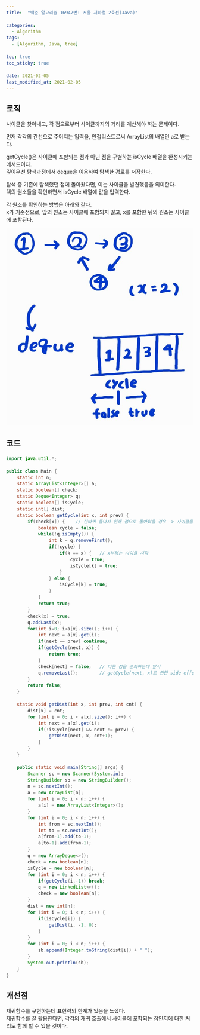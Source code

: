 ```yaml
---
title:  "백준 알고리즘 16947번: 서울 지하철 2호선(Java)"

categories: 
  - Algorithm
tags: 
  - [Algorithm, Java, tree]

toc: true
toc_sticky: true

date: 2021-02-05
last_modified_at: 2021-02-05
---
```


## 로직

사이클을 찾아내고, 각 점으로부터 사이클까지의 거리를 계산해야 하는 문제이다. 

먼저 각각의 간선으로 주어지는 입력을, 인접리스트로써 ArrayList의 배열인 a로 받는다.

getCycle()은 사이클에 포함되는 점과 아닌 점을 구별하는 isCycle 배열을 완성시키는 메서드이다.   
깊이우선 탐색과정에서 deque을 이용하여 탐색한 경로를 저장한다.   

탐색 중 기존에 탐색했던 점에 돌아왔다면, 이는 사이클을 발견했음을 의미한다.   
덱의 원소들을 확인하면서 isCycle 배열에 값을 입력한다.    

각 원소를 확인하는 방법은 아래와 같다.   
x가 기준점으로, 앞의 원소는 사이클에 포함되지 않고, x를 포함한 뒤의 원소는 사이클에 포함된다.

![알고리즘설명](/assets/posts_image/2021-02-05-baek-16947/img1.png)

## 코드

```java
import java.util.*;

public class Main {
    static int n;
    static ArrayList<Integer>[] a;
    static boolean[] check;
    static Deque<Integer> q;
    static boolean[] isCycle;
    static int[] dist;
    static boolean getCycle(int x, int prev) {
        if(check[x]) {    // 한바퀴 돌아서 원래 점으로 돌아왔을 경우 -> 사이클을 찾은 것
            boolean cycle = false;
            while(!q.isEmpty()) {
                int k = q.removeFirst();
                if(!cycle) {
                    if(k == x) {   // x부터는 사이클 시작
                        cycle = true;
                        isCycle[k] = true;
                    }
                } else {
                    isCycle[k] = true;
                }
            }
            return true;
        }
        check[x] = true;
        q.addLast(x);
        for(int i=0; i<a[x].size(); i++) {
            int next = a[x].get(i);
            if(next == prev) continue;
            if(getCycle(next, x)) {
                return true;
            }
            check[next] = false;   // 다른 점을 순회하는데 앞서
            q.removeLast();        // getCycle(next, x)로 인한 side effect를 원복
        }
        return false;
    }

    static void getDist(int x, int prev, int cnt) {
        dist[x] = cnt;
        for (int i = 0; i < a[x].size(); i++) {
            int next = a[x].get(i);
            if(!isCycle[next] && next != prev) {
                getDist(next, x, cnt+1);
            }
        }
    }

    public static void main(String[] args) {
        Scanner sc = new Scanner(System.in);
        StringBuilder sb = new StringBuilder();
        n = sc.nextInt();
        a = new ArrayList[n];
        for (int i = 0; i < n; i++) {
            a[i] = new ArrayList<Integer>();
        }
        for (int i = 0; i < n; i++) {
            int from = sc.nextInt();
            int to = sc.nextInt();
            a[from-1].add(to-1);
            a[to-1].add(from-1);
        }
        q = new ArrayDeque<>();
        check = new boolean[n];
        isCycle = new boolean[n];
        for (int i = 0; i < n; i++) {
            if(getCycle(i,-1)) break;
            q = new LinkedList<>();
            check = new boolean[n];
        }
        dist = new int[n];
        for (int i = 0; i < n; i++) {
            if(isCycle[i]) {
                getDist(i, -1, 0);
            }
        }
        for (int i = 0; i < n; i++) {
            sb.append(Integer.toString(dist[i]) + " ");
        }
        System.out.println(sb);
    }
}
```

## 개선점

재귀함수를 구현하는데 표현력의 한계가 있음을 느꼈다.    
재귀함수를 잘 활용한다면, 각각의 재귀 호출에서 사이클에 포함되는 점인지에 대한 처리도 함께 할 수 있을 것이다.